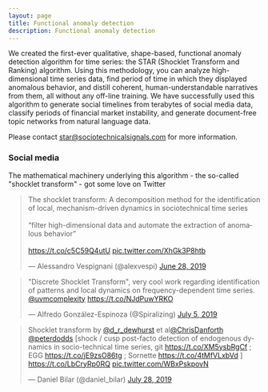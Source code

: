 ```yaml
---
layout: page
title: Functional anomaly detection
description: Functional anomaly detection
---
```


We created the first-ever qualitative, shape-based, functional anomaly detection algorithm for time series:
the STAR (Shocklet Transform and Ranking) algorithm. Using this methodology, you can analyze high-dimensional
time series data, find period of time in which they displayed anomalous behavior, and distill coherent, human-understandable narratives from them, all without any off-line training. We have successfully used this algorithm to generate social timelines from terabytes of social media data, classify periods of financial market instability, and generate document-free topic networks from natural language data.

Please contact <star@sociotechnicalsignals.com> for more information.

### Social media

The mathematical machinery underlying this algorithm - the so-called "shocklet transform" - 
got some love on Twitter

<blockquote class="twitter-tweet"><p lang="en" dir="ltr">The shocklet transform: A decomposition method for the identification of local, mechanism-driven dynamics in sociotechnical time series<br><br>“filter high-dimensional data and automate the extraction of anomalous behavior”<br><br> <a href="https://t.co/c5C59Q4utU">https://t.co/c5C59Q4utU</a> <a href="https://t.co/XhGk3P8htb">pic.twitter.com/XhGk3P8htb</a></p>&mdash; Alessandro Vespignani (@alexvespi) <a href="https://twitter.com/alexvespi/status/1144515989373116416?ref_src=twsrc%5Etfw">June 28, 2019</a></blockquote> <script async src="https://platform.twitter.com/widgets.js" charset="utf-8"></script>

<blockquote class="twitter-tweet"><p lang="en" dir="ltr">&quot;Discrete Shocklet Transform&quot;, very cool work regarding identification of patterns and local dynamics on frequency-dependent time series. <a href="https://twitter.com/uvmcomplexity?ref_src=twsrc%5Etfw">@uvmcomplexity</a> <a href="https://t.co/NJdPuwYRKO">https://t.co/NJdPuwYRKO</a></p>&mdash; Alfredo González-Espinoza (@Spiralizing) <a href="https://twitter.com/Spiralizing/status/1147213062622945280?ref_src=twsrc%5Etfw">July 5, 2019</a></blockquote> <script async src="https://platform.twitter.com/widgets.js" charset="utf-8"></script>

<blockquote class="twitter-tweet"><p lang="en" dir="ltr">Shocklet transform by <a href="https://twitter.com/d_r_dewhurst?ref_src=twsrc%5Etfw">@d_r_dewhurst</a> et al<a href="https://twitter.com/ChrisDanforth?ref_src=twsrc%5Etfw">@ChrisDanforth</a> <a href="https://twitter.com/peterdodds?ref_src=twsrc%5Etfw">@peterdodds</a> [shock / cusp post-facto detection of endogenous dynamics in socio-technical time series, git <a href="https://t.co/XM5ysbRgCf">https://t.co/XM5ysbRgCf</a> ; EGG <a href="https://t.co/jE9zsO86tg">https://t.co/jE9zsO86tg</a> ; Sornette <a href="https://t.co/4tMfVLxbVd">https://t.co/4tMfVLxbVd</a> ] <a href="https://t.co/LbCryRp0RQ">https://t.co/LbCryRp0RQ</a> <a href="https://t.co/WBxPskpovN">pic.twitter.com/WBxPskpovN</a></p>&mdash; Daniel Bilar (@daniel_bilar) <a href="https://twitter.com/daniel_bilar/status/1155567820371058688?ref_src=twsrc%5Etfw">July 28, 2019</a></blockquote> <script async src="https://platform.twitter.com/widgets.js" charset="utf-8"></script>
